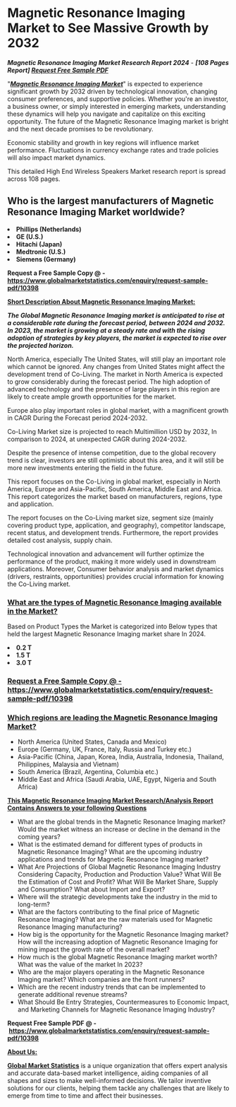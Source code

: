 <h1>Magnetic Resonance Imaging Market to See Massive Growth by 2032</h1><p><em><strong>Magnetic Resonance Imaging Market Research Report 2024</strong></em>&nbsp;-&nbsp;<em><strong>[108 Pages Report] </strong></em><em><strong><a href="https://www.globalmarketstatistics.com/enquiry/request-sample-pdf/10398">Request Free Sample PDF</a></strong></em></p><p>"<a style="font-style: italic; font-weight: bold;" href="https://www.globalmarketstatistics.com/market-reports/magnetic-resonance-imaging-market-10398">Magnetic Resonance Imaging Market</a>" is expected to experience significant growth by 2032 driven by technological innovation, changing consumer preferences, and supportive policies. Whether you're an investor, a business owner, or simply interested in emerging markets, understanding these dynamics will help you navigate and capitalize on this exciting opportunity. The future of the&nbsp;Magnetic Resonance Imaging market is bright and the next decade promises to be revolutionary.</p><p>Economic stability and growth in key regions will influence market performance. Fluctuations in currency exchange rates and trade policies will also impact market dynamics.</p><p>This detailed&nbsp;High End Wireless Speakers Market research report is spread across 108 pages.</p><h2><strong>Who is the largest manufacturers of Magnetic Resonance Imaging Market worldwide?</strong></h2><p><strong><li>Phillips (Netherlands)<li>GE (U.S.)<li>Hitachi (Japan)<li>Medtronic (U.S.)<li>Siemens (Germany)</strong></p><p><strong>Request a Free Sample Copy @ - <a href="https://www.globalmarketstatistics.com/enquiry/request-sample-pdf/10398">https://www.globalmarketstatistics.com/enquiry/request-sample-pdf/10398</a></strong></p><p><strong><u>Short Description About Magnetic Resonance Imaging Market:</u></strong></p><p><strong><em>The Global Magnetic Resonance Imaging market is anticipated to rise at a considerable rate during the forecast period, between 2024 and 2032. In 2023, the market is growing at a steady rate and with the rising adoption of strategies by key players, the market is expected to rise over the projected horizon.</em></strong></p><p>North America, especially The United States, will still play an important role which cannot be ignored. Any changes from United States might affect the development trend of Co-Living. The market in North America is expected to grow considerably during the forecast period. The high adoption of advanced technology and the presence of large players in this region are likely to create ample growth opportunities for the market.</p><p>Europe also play important roles in global market, with a magnificent growth in CAGR During the Forecast period 2024-2032.</p><p>Co-Living Market size is projected to reach Multimillion USD by 2032, In comparison to 2024, at unexpected CAGR during 2024-2032.</p><p>Despite the presence of intense competition, due to the global recovery trend is clear, investors are still optimistic about this area, and it will still be more new investments entering the field in the future.</p><p>This report focuses on the Co-Living in global market, especially in North America, Europe and Asia-Pacific, South America, Middle East and Africa. This report categorizes the market based on manufacturers, regions, type and application.</p><p>The report focuses on the Co-Living market size, segment size (mainly covering product type, application, and geography), competitor landscape, recent status, and development trends. Furthermore, the report provides detailed cost analysis, supply chain.</p><p>Technological innovation and advancement will further optimize the performance of the product, making it more widely used in downstream applications. Moreover, Consumer behavior analysis and market dynamics (drivers, restraints, opportunities) provides crucial information for knowing the Co-Living market.</p><h3 class="rank-math-question "><span style="text-decoration: underline;">What are the types of Magnetic Resonance Imaging available in the Market?</span></h3><p>Based on Product Types the Market is categorized into Below types that held the largest Magnetic Resonance Imaging market share In 2024.</p><p><strong><li>0.2 T<li>1.5 T<li>3.0 T</strong></p><h3 class="rank-math-question "><span style="text-decoration: underline;">Request a Free Sample Copy @ - <a href="https://www.globalmarketstatistics.com/enquiry/request-sample-pdf/10398">https://www.globalmarketstatistics.com/enquiry/request-sample-pdf/10398</a></span></h3><h3 class="rank-math-question "><span style="text-decoration: underline;">Which regions are leading the Magnetic Resonance Imaging Market?</span></h3><ul><li>North America (United States, Canada and Mexico)</li><li>Europe (Germany, UK, France, Italy, Russia and Turkey etc.)</li><li>Asia-Pacific (China, Japan, Korea, India, Australia, Indonesia, Thailand, Philippines, Malaysia and Vietnam)</li><li>South America (Brazil, Argentina, Columbia etc.)</li><li>Middle East and Africa (Saudi Arabia, UAE, Egypt, Nigeria and South Africa)</li></ul><p><strong><u>This Magnetic Resonance Imaging Market Research/Analysis Report Contains Answers to your following Questions</u></strong></p><ul><li>What are the global trends in the Magnetic Resonance Imaging market? Would the market witness an increase or decline in the demand in the coming years?</li><li>What is the estimated demand for different types of products in Magnetic Resonance Imaging? What are the upcoming industry applications and trends for Magnetic Resonance Imaging market?</li><li>What Are Projections of Global Magnetic Resonance Imaging Industry Considering Capacity, Production and Production Value? What Will Be the Estimation of Cost and Profit? What Will Be Market Share, Supply and Consumption? What about Import and Export?</li><li>Where will the strategic developments take the industry in the mid to long-term?</li><li>What are the factors contributing to the final price of Magnetic Resonance Imaging? What are the raw materials used for Magnetic Resonance Imaging manufacturing?</li><li>How big is the opportunity for the Magnetic Resonance Imaging market? How will the increasing adoption of Magnetic Resonance Imaging for mining impact the growth rate of the overall market?</li><li>How much is the global Magnetic Resonance Imaging market worth? What was the value of the market In 2023?</li><li>Who are the major players operating in the Magnetic Resonance Imaging market? Which companies are the front runners?</li><li>Which are the recent industry trends that can be implemented to generate additional revenue streams?</li><li>What Should Be Entry Strategies, Countermeasures to Economic Impact, and Marketing Channels for Magnetic Resonance Imaging Industry?</li></ul><p><strong>Request Free Sample PDF @ -&nbsp;<a href="https://www.globalmarketstatistics.com/enquiry/request-sample-pdf/10398">https://www.globalmarketstatistics.com/enquiry/request-sample-pdf/10398</a></strong></p><p><strong><u>About Us:</u></strong></p><p><strong><a href="https://www.globalmarketstatistics.com/">Global Market Statistics</a></strong> is a unique organization that offers expert analysis and accurate data-based market intelligence, aiding companies of all shapes and sizes to make well-informed decisions. We tailor inventive solutions for our clients, helping them tackle any challenges that are likely to emerge from time to time and affect their businesses.</p>
